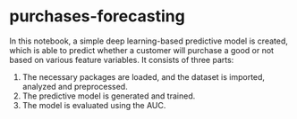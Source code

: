 # purchases-forecasting

In this notebook, a simple deep learning-based predictive model is created, which is able to predict whether a customer will purchase a good or not based on various feature variables. It consists of three parts:

1. The necessary packages are loaded, and the dataset is imported, analyzed and preprocessed.
2. The predictive model is generated and trained.
3. The model is evaluated using the AUC.
